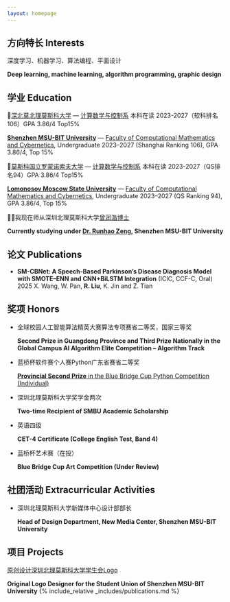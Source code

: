 ```yaml
---
layout: homepage
---
```

## 方向特长 Interests

深度学习、机器学习、算法编程、平面设计

**Deep learning, machine learning, algorithm programming, graphic design**

## 学业 Education

🏫[深北莫北理莫斯科大学](https://www.smbu.edu.cn/index.htm) — [计算数学与控制系](https://www.smbu.edu.cn/xsjg/jssxykzx/yxjs.htm) 本科在读 2023-2027（软科排名106）GPA 3.86/4   Top15%

[**Shenzhen MSU-BIT University**](https://www.smbu.edu.cn/index.htm) — [Faculty of Computational Mathematics and Cybernetics](https://www.smbu.edu.cn/xsjg/jssxykzx/yxjs.htm), Undergraduate 2023–2027 (Shanghai Ranking 106), GPA 3.86/4, Top 15%


🏫[莫斯科国立罗蒙诺索夫大学](https://msu.ru/) — [计算数学与控制系](https://cs.msu.ru/en) 本科在读 2023-2027（QS排名94）GPA 3.86/4   Top15%

[**Lomonosov Moscow State University**](https://msu.ru/) — [Faculty of Computational Mathematics and Cybernetics](https://cs.msu.ru/en), Undergraduate 2023–2027 (QS Ranking 94), GPA 3.86/4, Top 15%


🧑‍🏫我现在师从深圳北理莫斯科大学[曾润浩博士](https://zengrunhao.com/index.html)

**Currently studying under [Dr. Runhao Zeng](https://ai.smbu.edu.cn/info/1251/1881.htm), Shenzhen MSU-BIT University**

## 论文 Publications

- **SM-CBNet: A Speech-Based Parkinson’s Disease Diagnosis Model with SMOTE–ENN and CNN+BiLSTM Integration** (ICIC, CCF-C, Oral) 2025
  X. Wang, W. Pan, **R. Liu**, K. Jin and Z. Tian

## 奖项 Honors

- 全球校园人工智能算法精英大赛算法专项赛省二等奖，国家三等奖
    
    **Second Prize in Guangdong Province and Third Prize Nationally in the Global Campus AI Algorithm Elite Competition – Algorithm Track**
    
- 蓝桥杯软件赛个人赛Python广东省赛省二等奖
    
    [**Provincial Second Prize** in the Blue Bridge Cup Python Competition (Individual)](https://dasai.lanqiao.cn/)
    
- 深圳北理莫斯科大学奖学金两次
    
    **Two-time Recipient of SMBU Academic Scholarship**
    
- 英语四级
    
    **CET-4 Certificate (College English Test, Band 4)**
- 蓝桥杯艺术赛（在投）

  **Blue Bridge Cup Art Competition (Under Review)**

## 社团活动 Extracurricular Activities

- 深圳北理莫斯科大学新媒体中心设计部部长
    
    **Head of Design Department, New Media Center, Shenzhen MSU-BIT University**
    

## 项目 Projects

[原创设计深圳北理莫斯科大学学生会Logo](https://mp.weixin.qq.com/s/UUB207kcCMzUx-u4nrESOg)

**Original Logo Designer for the Student Union of Shenzhen MSU-BIT University**
{% include_relative _includes/publications.md %}
